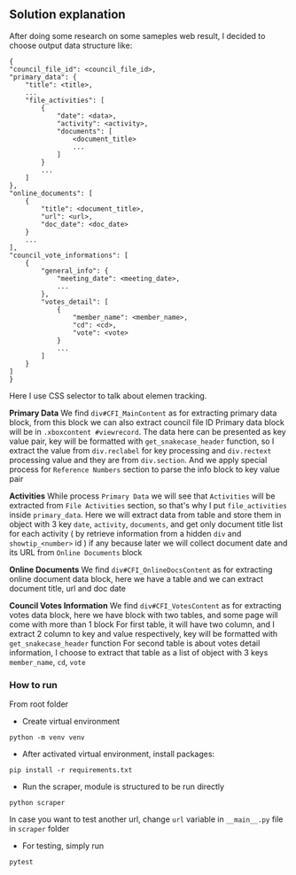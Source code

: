 ## Solution explanation
After doing some research on some sameples web result, I decided to choose output data structure like:

>
    {
    "council_file_id": <council_file_id>,
    "primary_data": {
        "title": <title>,
        ...
        "file_activities": [
            {
                "date": <data>,
                "activity": <activity>,
                "documents": [
                    <document_title>
                    ...
                ]
            }
            ...
        ]
    },
    "online_documents": [
        {
            "title": <document_title>,
            "url": <url>,
            "doc_date": <doc_date>
        }
        ...
    ],
    "council_vote_informations": [
        {
            "general_info": {
                "meeting_date": <meeting_date>,
                ...
            },
            "votes_detail": [
                {
                    "member_name": <member_name>,
                    "cd": <cd>,
                    "vote": <vote>
                }
                ...
            ]
        }
    ]
    }

Here I use CSS selector to talk about elemen tracking.

**Primary Data**
We find `div#CFI_MainContent` as for extracting primary data block, from this block we can also extract council file ID
Primary data block will be in `.xboxcontent #viewrecord`. The data here can be presented as key value pair, key will be formatted with `get_snakecase_header` function, so I extract the value from `div.reclabel`  for key processing and `div.rectext` processing value and they are from `div.section`. And we apply special process for `Reference Numbers` section to parse the info block to key value pair

**Activities**
While process `Primary Data` we will see that `Activities` will be extracted from `File Activities` section, so that's why I put `file_activities` inside `primary_data`. Here we will extract data from table and store them in object with 3 key `date`, `activity`, `documents`, and get only document title list for each activity ( by retrieve information from a hidden `div` and `showtip_<number>` id ) if any because later we will collect document date and its URL from `Online Documents` block

**Online Documents**
We find `div#CFI_OnlineDocsContent` as for extracting online document data block, here we have a table and we can extract document title, url and doc date

**Council Votes Information**
We find `div#CFI_VotesContent` as for extracting votes data block, here we have block with two tables, and some page will come with more than 1 block
For first table, it will have two column, and I extract 2 column to key and value respectively, key will be formatted with `get_snakecase_header` function
For second table is about votes detail information, I choose to extract that table as a list of object with 3 keys `member_name`, `cd`, `vote`


### How to run
From root folder
- Create virtual environment
```
python -m venv venv
```

- After activated virtual environment, install packages:
```
pip install -r requirements.txt
```

- Run the scraper, module is structured to be run directly
```
python scraper
```
In case you want to test another url, change `url` variable in `__main__.py` file in `scraper` folder

- For testing, simply run
```
pytest
```
